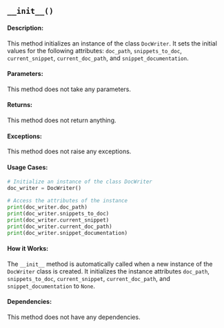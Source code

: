 ## `__init__()`

#### Description:
This method initializes an instance of the class `DocWriter`. It sets the initial values for the following attributes: `doc_path`, `snippets_to_doc`, `current_snippet`, `current_doc_path`, and `snippet_documentation`. 

#### Parameters:
This method does not take any parameters.

#### Returns:
This method does not return anything.

#### Exceptions:
This method does not raise any exceptions.

#### Usage Cases:

```python
# Initialize an instance of the class DocWriter
doc_writer = DocWriter()

# Access the attributes of the instance
print(doc_writer.doc_path)
print(doc_writer.snippets_to_doc)
print(doc_writer.current_snippet)
print(doc_writer.current_doc_path)
print(doc_writer.snippet_documentation)
```

#### How it Works:
The `__init__` method is automatically called when a new instance of the `DocWriter` class is created. It initializes the instance attributes `doc_path`, `snippets_to_doc`, `current_snippet`, `current_doc_path`, and `snippet_documentation` to `None`.

#### Dependencies:
This method does not have any dependencies.